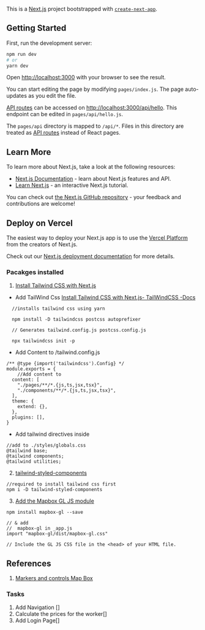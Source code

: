 This is a [Next.js](https://nextjs.org/) project bootstrapped with [`create-next-app`](https://github.com/vercel/next.js/tree/canary/packages/create-next-app).

## Getting Started

First, run the development server:

```bash
npm run dev
# or
yarn dev
```

Open [http://localhost:3000](http://localhost:3000) with your browser to see the result.

You can start editing the page by modifying `pages/index.js`. The page auto-updates as you edit the file.

[API routes](https://nextjs.org/docs/api-routes/introduction) can be accessed on [http://localhost:3000/api/hello](http://localhost:3000/api/hello). This endpoint can be edited in `pages/api/hello.js`.

The `pages/api` directory is mapped to `/api/*`. Files in this directory are treated as [API routes](https://nextjs.org/docs/api-routes/introduction) instead of React pages.

## Learn More

To learn more about Next.js, take a look at the following resources:

- [Next.js Documentation](https://nextjs.org/docs) - learn about Next.js features and API.
- [Learn Next.js](https://nextjs.org/learn) - an interactive Next.js tutorial.

You can check out [the Next.js GitHub repository](https://github.com/vercel/next.js/) - your feedback and contributions are welcome!

## Deploy on Vercel

The easiest way to deploy your Next.js app is to use the [Vercel Platform](https://vercel.com/new?utm_medium=default-template&filter=next.js&utm_source=create-next-app&utm_campaign=create-next-app-readme) from the creators of Next.js.

Check out our [Next.js deployment documentation](https://nextjs.org/docs/deployment) for more details.


### Pacakges installed 

1. [Install Tailwind CSS with Next.js](https://tailwindcss.com/docs/guides/nextjs)

- Add TailWind Css [Install Tailwind CSS with Next.js- TailWindCSS -Docs](https://tailwindcss.com/docs/guides/nextjs)
 ```
   //installs tailwind css using yarn
   
   npm install -D tailwindcss postcss autoprefixer
   
   // Generates tailwind.config.js postcss.config.js 
   
   npx tailwindcss init -p 
```
   
- Add Content to /tailwind.config.js 
```
/** @type {import('tailwindcss').Config} */ 
module.exports = {
    //Add content to 
  content: [
    "./pages/**/*.{js,ts,jsx,tsx}",
    "./components/**/*.{js,ts,jsx,tsx}",
  ],
  theme: {
    extend: {},
  },
  plugins: [],
}
```
- Add tailwind directives inside  
```
//add to ./styles/globals.css
@tailwind base;
@tailwind components;
@tailwind utilities;
```

2. [tailwind-styled-components](https://www.npmjs.com/package/tailwind-styled-components)

```
//required to install tailwind css first
npm i -D tailwind-styled-components

```


3. [Add the Mapbox GL JS module](https://www.mapbox.com/install/js/bundler-install/)

```
npm install mapbox-gl --save

// & add 
//  mapbox-gl in _app.js
import "mapbox-gl/dist/mapbox-gl.css"

// Include the GL JS CSS file in the <head> of your HTML file.
```

## References 

1. [Markers and controls Map Box](https://docs.mapbox.com/mapbox-gl-js/api/markers/#marker)


### Tasks

1. Add Navigation []
2. Calculate the prices for the worker[]
3. Add Login Page[]
